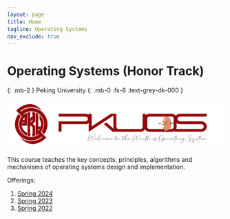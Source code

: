 ```yaml
---
layout: page
title: Home
tagline: Operating Systems
nav_exclude: true
---
```


# Operating Systems (Honor Track)
{: .mb-2 }
Peking University
{: .mb-0 .fs-6 .text-grey-dk-000 }

<img src="/pkuos.svg">

This course teaches the key concepts, principles, algorithms and mechanisms of
operating systems design and implementation.

Offerings:
1. [Spring 2024](sp24)
2. [Spring 2023](sp23)
3. [Spring 2022](sp22)
<br>
